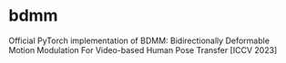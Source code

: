 # bdmm
Official PyTorch implementation of BDMM: Bidirectionally Deformable Motion Modulation For Video-based Human Pose Transfer [ICCV 2023]
